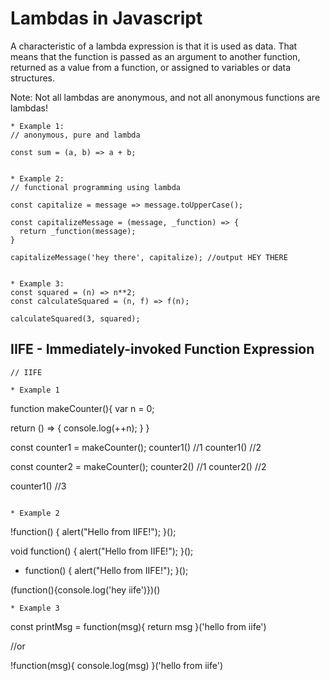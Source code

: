 # Lambdas in Javascript

A characteristic of a lambda expression is that it is used as data. That means that the function is passed as an argument to another function, returned as a value from a function, or assigned to variables or data structures.

Note: Not all lambdas are anonymous, and not all anonymous functions are lambdas!


```
* Example 1: 
// anonymous, pure and lambda

const sum = (a, b) => a + b;


* Example 2:
// functional programming using lambda

const capitalize = message => message.toUpperCase();

const capitalizeMessage = (message, _function) => {
  return _function(message);
}

capitalizeMessage('hey there', capitalize); //output HEY THERE


* Example 3:
const squared = (n) => n**2;
const calculateSquared = (n, f) => f(n);

calculateSquared(3, squared);

```

## IIFE - Immediately-invoked Function Expression
```
// IIFE

* Example 1
```
function makeCounter(){
  var n = 0;

  return () => {
    console.log(++n);
  }
}

const counter1 = makeCounter();
counter1() //1
counter1() //2

const counter2 = makeCounter();
counter2() //1
counter2() //2

counter1() //3
```

* Example 2
```
!function() {
    alert("Hello from IIFE!");
}();

void function() {
    alert("Hello from IIFE!");
}();

+ function() {
    alert("Hello from IIFE!");
}();


(function(){console.log('hey iife')})()

```
* Example 3
```
const printMsg = function(msg){
return msg
}('hello from iife')

//or

!function(msg){
console.log(msg)
}('hello from iife')

```